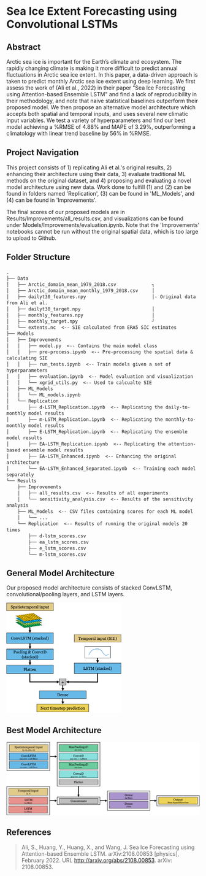 # Sea Ice Extent Forecasting using Convolutional LSTMs
<!-- Term project for SYDE 675: Sea ice extent forecasting using LSTMs, attention, and multiple timeframes -->

## Abstract
Arctic sea ice is important for the Earth’s climate and ecosystem. The rapidly changing climate is making it more difficult to predict annual fluctuations in Arctic sea ice extent. In this paper, a data-driven approach is taken to predict monthly Arctic sea ice extent using deep learning. We first assess the work of (Ali et al., 2022) in their paper "Sea Ice Forecasting using Attention-based Ensemble LSTM" and find a lack of reproducibility in their methodology, and note that naive statistical baselines outperform their proposed model. We then propose an alternative model architecture which accepts both spatial and temporal inputs, and uses several new climatic input variables. We test a variety of hyperparameters and find our best model achieving a %RMSE of 4.88% and MAPE of 3.29%, outperforming a climatology with linear trend baseline by 56% in %RMSE.

## Project Navigation
This project consists of 1) replicating Ali et al.'s original results, 2) enhancing their architecture using their data, 3) evaluate traditional ML methods on the original dataset, and 4) proposing and evaluating a novel model architecture using new data. Work done to fulfill (1) and (2) can be found in folders named 'Replication', (3) can be found in 'ML_Models', and (4) can be found in 'Improvements'.

The final scores of our proposed models are in Results/Improvements/all_results.csv, and visualizations can be found under Models/Improvements/evaluation.ipynb. Note that the 'Improvements' notebooks cannot be run without the original spatial data, which is too large to upload to Github.

## Folder Structure
```
.
├── Data
│   ├── Arctic_domain_mean_1979_2018.csv             ┐
│   ├── Arctic_domain_mean_monthly_1979_2018.csv     │
│   ├── dailyt30_features.npy                        │- Original data from Ali et al.  
│   ├── dailyt30_target.npy                          │ 
│   ├── monthly_features.npy                         │
│   ├── monthly_target.npy                           ┘ 
│   └── extents.nc  <-- SIE calculated from ERA5 SIC estimates
├── Models
│   ├── Improvements
│   │   ├── model.py  <-- Contains the main model class 
│   │   ├── pre-process.ipynb  <-- Pre-processing the spatial data & calculating SIE
│   │   ├── run_tests.ipynb  <-- Train models given a set of hyperparameters
│   │   ├── evaluation.ipynb  <-- Model evaluation and visualization
│   │   └── xgrid_utils.py  <-- Used to calcualte SIE
│   ├── ML_Models
│   │   └── ML_models.ipynb
│   └── Replication
│       ├── d-LSTM_Replication.ipynb  <-- Replicating the daily-to-monthly model results 
│       ├── m-LSTM_Replication.ipynb  <-- Replicating the monthly-to-monthly model results
│       ├── E-LSTM_Replication.ipynb  <-- Replicating the ensemble model results
│       ├── EA-LSTM_Replication.ipynb  <-- Replicating the attention-based ensemble model results
│       ├── EA-LSTM_Enhanced.ipynb  <-- Enhancing the original architecture 
│       └── EA-LSTM_Enhanced_Separated.ipynb  <-- Training each model separately 
└── Results
    ├── Improvements
    │   ├── all_results.csv  <-- Results of all experiments
    │   └── sensitivity_analysis.csv  <-- Results of the sensitivity analysis 
    ├── ML_Models  <-- CSV files containing scores for each ML model
    │   └── ...
    └── Replication  <-- Results of running the original models 20 times
        ├── d-lstm_scores.csv
        ├── ea_lstm_scores.csv
        ├── e_lstm_scores.csv
        └── m-lstm_scores.csv
```

## General Model Architecture
Our proposed model architecture consists of stacked ConvLSTM, convolutional/pooling layers, and LSTM layers.

<img src="./static/gen-model-arch.png" width="300"/>

## Best Model Architecture
<img src="./static/best-model.png" width="600"/>

## References
> Ali, S., Huang, Y., Huang, X., and Wang, J. Sea Ice
Forecasting using Attention-based Ensemble LSTM.
arXiv:2108.00853 [physics], February 2022. URL
http://arxiv.org/abs/2108.00853. arXiv:
2108.00853.
